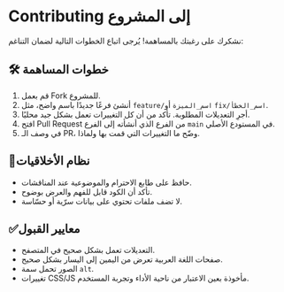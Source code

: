 # Contributing إلى المشروع

نشكرك على رغبتك بالمساهمة! يُرجى اتباع الخطوات التالية لضمان التناغم:

## 🛠️ خطوات المساهمة
1. قم بعمل Fork للمشروع.  
2. أنشئ فرعًا جديدًا باسم واضح، مثل `feature/اسم_الميزة` أو `fix/اسم_الخطأ`.  
3. أجرِ التعديلات المطلوبة. تأكد من أن كل التغييرات تعمل بشكل جيد محليًا.  
4. افتح Pull Request من الفرع الذي أنشأته إلى الفرع `main` في المستودع الأصلي.  
5. في وصف الـ PR، وضّح ما التغييرات التي قمت بها ولماذا.

## 📌نظام الأخلاقيات
- حافظ على طابع الاحترام والموضوعية عند المناقشات.  
- تأكد أن الكود قابل للفهم والعرض بوضوح.  
- لا تضف ملفات تحتوي على بيانات سرّية أو حسّاسة.

## ✅معايير القبول
- التعديلات تعمل بشكل صحيح في المتصفح.  
- صفحات اللغة العربية تعرض من اليمين إلى اليسار بشكل صحيح.  
- الصور تحمل سمة `alt`.  
- تغييرات CSS/JS مأخوذة بعين الاعتبار من ناحية الأداء وتجربة المستخدم.

